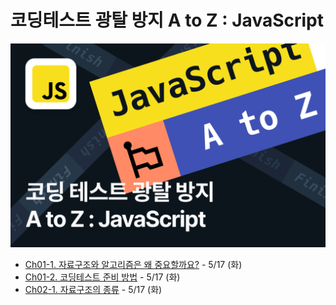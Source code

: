 # 코딩테스트 광탈 방지 A to Z : JavaScript

<img src="../img/online-lecture.png" alt="lecture" />

- [Ch01-1. 자료구조와 알고리즘은 왜 중요할까요?](./Ch01-1.md) - 5/17 (화)
- [Ch01-2. 코딩테스트 준비 방법](./Ch01-2.md) - 5/17 (화)
- [Ch02-1. 자료구조의 종류](./Ch02-1.md) - 5/17 (화)
